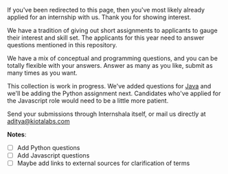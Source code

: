 If you've been redirected to this page, then you've most likely already applied for an internship with us. Thank you for showing interest. 

We have a tradition of giving out short assignments to applicants to gauge their interest and skill set. The applicants for this year need to answer questions mentioned in this repository. 

We have a mix of conceptual and programming questions, and you can be totally flexible with your answers. Answer as many as you like, submit as many times as you want. 

This collection is work in progress. We've added questions for [Java](https://github.com/KiotaLabs/internships2020/blob/master/SoftwareDevelopmentJava.md) and we'll be adding the Python assignment next. Candidates who've applied for the Javascript role would need to be a little more patient.

Send your submissions through Internshala itself, or mail us directly at aditya@kiotalabs.com 

**Notes**:
- [ ] Add Python questions
- [ ] Add Javascript questions
- [ ] Maybe add links to external sources for clarification of terms